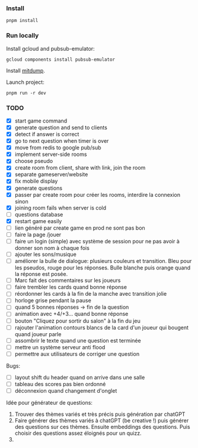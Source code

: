 ### Install

```
pnpm install
```

### Run locally

Install gcloud and pubsub-emulator:
```
gcloud components install pubsub-emulator
```

Install [mitdump](https://docs.mitmproxy.org/).

Launch project:
```
pnpm run -r dev
```

### TODO

- [x] start game command
- [x] generate question and send to clients
- [x] detect if answer is correct
- [x] go to next question when timer is over
- [x] move from redis to google pub/sub
- [x] implement server-side rooms
- [x] choose pseudo
- [x] create room from client, share with link, join the room
- [x] separate gameserver/website
- [x] fix mobile display
- [x] generate questions
- [x] passer par create room pour créer les rooms, interdire la connexion sinon
- [x] joining room fails when server is cold
- [ ] questions database
- [x] restart game easily
- [ ] lien généré par create game en prod ne sont pas bon
- [ ] faire la page /jouer
- [ ] faire un login (simple) avec système de session pour ne pas avoir à donner son nom à chaque fois
- [ ] ajouter les sons/musique
- [ ] améliorer la bulle de dialogue: plusieurs couleurs et transition. Bleu pour les pseudos, rouge pour les réponses. Bulle blanche puis orange quand la réponse est posée.
- [ ] Marc fait des commentaires sur les joueurs
- [ ] faire trembler les cards quand bonne réponse
- [ ] réordonner les cards à la fin de la manche avec transition jolie
- [ ] horloge grise pendant la pause
- [ ] quand 5 bonnes réponses -> fin de la question
- [ ] animation avec +4/+3... quand bonne réponse
- [ ] bouton "Cliquez pour sortir du salon" à la fin du jeu
- [ ] rajouter l'animation contours blancs de la card d'un joueur qui bougent quand joueur parle
- [ ] assombrir le texte quand une question est terminée
- [ ] mettre un système serveur anti flood
- [ ] permettre aux utilisateurs de corriger une question

Bugs:
- [ ] layout shift du header quand on arrive dans une salle
- [ ] tableau des scores pas bien ordonné
- [ ] déconnexion quand changement d'onglet

Idée pour générateur de questions:

1. Trouver des thèmes variés et très précis puis génération par chatGPT
2. Faire générer des thèmes variés à chatGPT (be creative !) puis générer des questions sur ces thèmes.
Ensuite embeddings des questions. Puis choisir des questions assez éloignés pour un quizz.
3. 